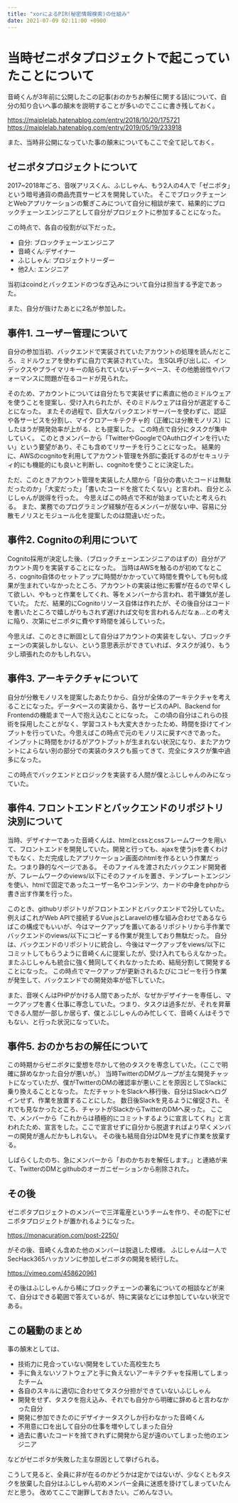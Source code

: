 ```yaml
---
title: "xorによるPIR(秘密情報検索)の仕組み"
date: 2021-07-09 02:11:00 +0900
---
```


当時ゼニポタプロジェクトで起こっていたことについて
===

音崎くんが3年前に公開したこの記事(おのかちお解任に関する話)について、自分の知り合いへ事の顛末を説明することが多いのでここに書き残しておく。

https://maiplelab.hatenablog.com/entry/2018/10/20/175721
https://maiplelab.hatenablog.com/entry/2019/05/19/233918

また、当時非公開になっていた事の顛末についてもここで全て記しておく。

## ゼニポタプロジェクトについて

2017~2018年ごろ、音咲アリスくん、ふじしゃん、もう2人の4人で「ゼニポタ」という暗号通貨の商品売買サービスを開発していた。
そこでブロックチェーンとWebアプリケーションの繋ぎこみについて自分に相談が来て、結果的にブロックチェーンエンジニアとして自分がプロジェクトに参加することになった。

この時点で、各自の役割が以下だった。

- 自分: ブロックチェーンエンジニア
- 音崎くん:デザイナー
- ふじしゃん: プロジェクトリーダー
- 他2人: エンジニア

当初はcoindとバックエンドのつなぎ込みについて自分は担当する予定であった。

また、自分が抜けたあとに2名が参加した。

## 事件1. ユーザー管理について

自分の参加当初、バックエンドで実装されていたアカウントの処理を読んだところ、ミドルウェアを使わずに自力で実装されていた。
生SQL呼び出しに、インデックスやプライマリキーの貼られていないデータベース、その他脆弱性やパフォーマンスに問題が在るコードが見られた。

そのため、アカウントについては自分たちで実装せずに素直に他のミドルウェアを使うことを提案し、受け入れられたが、そのミドルウェアは自分が選定することになった。
またその過程で、巨大なバックエンドサーバーを使わずに、認証や各サービスを分割し、マイクロアーキテクチャ的（正確には分散モノリス）にしたほうが開発効率が上がる、とも提案した。
この時点で自分にタスクが集中していく。
このときメンバーから「TwitterやGoogleでOAuthログインを行いたい」という要望があり、そこも含めてリサーチを行うことになった。
結果的に、AWSのcognitoを利用してアカウント管理を外部に委託するのがセキュリティ的にも機能的にも良いと判断し、cognitoを使うことに決定した。

ただ、このときアカウント管理を実装した人間から「自分の書いたコードは無駄だったのか」「大変だった」「書いたコードを捨てたくない」と言われ、自分とふじしゃんが説得を行った。
今思えばこの時点で不和が始まっていたと考えられる。
また、業務でのプログラミング経験が在るメンバーが居ない中、容易に分散モノリスとモジュール化を提案したのは間違いだった。

## 事件2. Cognitoの利用について

Cognito採用が決定した後、（ブロックチェーンエンジニアのはずの）自分がアカウント周りを実装することになった。
当時はAWSを触るのが初めてなところ、cognito自体のセットアップに時間がかかっていて時間を費やしても何も成果が生まれていなかったところ、アカウントの実装は他に影響が在るので早くして欲しい、やもっと作業をしてくれ、等をメンバーから言われ、若干嫌気が差していた。
ただ、結果的にCognitoリソース自体は作れたが、その後自分はコードを書いたところで嬉しがりもされず遅ければ文句を言われるんだなぁ…との考えに陥り、次第にゼニポタに費やす時間を減らしていった。

今思えば、このときに断固として自分はアカウントの実装をしない、ブロックチェーンの実装しかしない、という意思表示ができていれば、タスクが減り、もう少し頑張れたのかもしれない。

## 事件3. アーキテクチャについて

自分が分散モノリスを提案したあたりから、自分が全体のアーキテクチャを考えることになった。データベースの実装から、各サービスのAPI、Backend for Frontendの機能まで一人で抱え込むことになった。
この頃の自分はこれらの技術を採用したことがなく、学習コストも大変大きかったため、時間を掛けてインプットを行っていた。今思えばこの時点で元のモノリスに戻すべきであった。
インプットに時間をかけるがアウトプットが生まれない状況になり、またアカウントによらない別の部分での実装のタスクも振ってきて、完全にタスクが集中過多になった。

この時点でバックエンドとロジックを実装する人間が僕とふじしゃんのみになっていた。

## 事件4. フロントエンドとバックエンドのリポジトリ決別について

当時、デザイナーであった音崎くんは、htmlとcssとcssフレームワークを用いて、フロントエンドを開発していた。開発と行っても、ajaxを使うjsを書くわけでもなく、ただ完成したアプリケーション画面のhtmlを作るという作業だった。つまり静的なページである。
そのファイルを渡されたバックエンド開発者が、フレームワークのviews/以下にそのファイルを置き、テンプレートエンジンを使い、htmlで固定であったユーザー名やコンテンツ、カードの中身をphpから書き出す作業を行った。

このとき、githubリポジトリがフロントエンドとバックエンドで2分していた。例えばこれがWeb APIで接続するVue.jsとLaravelの様な組み合わせであるならばこの構成でもいいが、今はマークアップを置いてあるリポジトリから手作業でバックエンドのviews/以下にコピーする作業が発生しており無駄だった。
自分は、バックエンドのリポジトリに統合し、今後はマークアップをviews/以下にコミットしてもらうように音崎くんに提案したが、受け入れてもらえなかった。またふじしゃんも統合に強く賛同してくれなかったため、結局分割して開発することになった。
この時点でマークアップが更新されるたびにコピーを行う作業が発生して、バックエンドでの開発効率が低下していた。

また、音咲くんはPHPがかける人間であったが、なぜかデザイナーを専任し、マークアップを書く仕事に専念していた。つまり、タスクは過多だが、それを昇華できる人間が一部しか居らず、僕とふじしゃんのみ忙しくて、音崎くんはそうでもない、と行った状況になっていた。

## 事件5. おのかちおの解任について

この時期からゼニポタに愛想を尽かして他のタスクを専念していた。（ここで明確に辞めなかった自分が悪いが。）
当時TwitterのDMグループが主な開発チャットになっていたが、僕がTwitterのDMの確認率が悪いことを原因としてSlackに乗り換えることとなった。
ただチャットをSlackへ移行後、自分はSlackへログインせず、作業を放置することにした。
数日後Slackを見るように催促され、それでも見なかったところ、チャットがSlackからTwitterのDMへ戻った。
ここで、メンバーから「これからは積極的にコミットするように宣言してくれ」と言われたため、宣言をした。ここで宣言せずに自分から脱退すればより早くメンバーの開発が進んだかもしれない。
その後も結局自分はDMを見ずに作業を放棄する。

しばらくしたのち、急にメンバーから「おのかちおを解任します。」と連絡が来て、TwitterのDMとgithubのオーガニゼーションから削除された。

## その後

ゼニポタプロジェクトのメンバーで三洋電産というチームを作り、その配下にゼニポタプロジェクトが置かれるようになった。

https://monacuration.com/post-2250/

がその後、音崎くん含めた他のメンバーは脱退した模様。
ふじしゃんは一人でSecHack365ハッカソンに参加しゼニポタの開発を続行した。

https://vimeo.com/458620961

その後はふじしゃんから稀にブロックチェーンの署名についての相談などが来て、自分はできる範囲で答えているが、特に実装などには参加していない状況である。

## この騒動のまとめ

事の顛末としては、

- 技術力に見合っていない開発をしていた高校生たち
- 手に負えないソフトウェアと手に負えないアーキテクチャを採用してしまったチーム
- 各自のスキルに適切に合わせてタスク分担ができていないふじしゃん
- 開発をせず、タスクを抱え込み、それでも自分から明確に辞めると言わなかった自分
- 開発に参加できたのにデザイナータスクしか行わなかった音崎くん
- 不用意に口を出して自分の仕事を増やしてしまった自分
- 過去に書いたコードを捨てきれずに開発から足が遠のいてしまった他のエンジニア

などがゼニポタが失敗した主な原因として挙げられる。

こうして見ると、全員に非が在るのかどうかは定かではないが、少なくともタスクを放棄した自分はふじしゃん初めメンバー全員に迷惑を掛けてしまっていたんだと思う。
改めてここで謝罪しておきたい。ごめんなさい。
